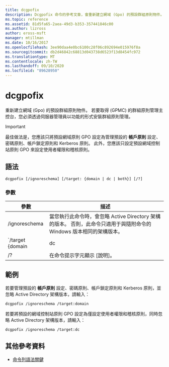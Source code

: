 ```yaml
---
title: dcgpofix
description: Dcgpofix 命令的參考文章，會重新建立網域 (Gpo) 的預設群組原則物件。
ms.topic: reference
ms.assetid: 81d5fa65-2aea-49d3-b353-357441846c00
ms.author: lizross
author: eross-msft
manager: mtillman
ms.date: 10/16/2017
ms.openlocfilehash: 3ee90daa4e0bc6100c28f06c892694e015976f8a
ms.sourcegitcommit: db2d46842c68813d043738d6523f13d8454fc972
ms.translationtype: MT
ms.contentlocale: zh-TW
ms.lasthandoff: 09/10/2020
ms.locfileid: "89628950"
---
```

# <a name="dcgpofix"></a>dcgpofix

重新建立網域 (Gpo) 的預設群組原則物件。 若要取得 (GPMC) 的群組原則管理主控台，您必須透過伺服器管理員以功能的形式安裝群組原則管理。

>[!IMPORTANT]
> 最佳做法是，您應該只將預設網域原則 GPO 設定為管理預設的 **帳戶原則** 設定、密碼原則、帳戶鎖定原則和 Kerberos 原則。 此外，您應該只設定預設網域控制站原則 GPO 來設定使用者權限和稽核原則。

## <a name="syntax"></a>語法

```
dcgpofix [/ignoreschema] [/target: {domain | dc | both}] [/?]
```

### <a name="parameters"></a>參數

| 參數 | 描述 |
| --------- | ----------- |
| /ignoreschema | 當您執行此命令時，會忽略 Active Directory 架構的版本。 否則，此命令只適用于與隨附命令的 Windows 版本相同的架構版本。 |
| `/target {domain | dc | both` | 指定是否以預設網域原則、預設網域控制站原則或這兩種類型的原則為目標。 |
| /? | 在命令提示字元顯示 [說明]。 |

## <a name="examples"></a>範例

若要管理預設的 **帳戶原則** 設定、密碼原則、帳戶鎖定原則和 Kerberos 原則，並忽略 Active Directory 架構版本，請輸入：

```
dcgpofix /ignoreschema /target:domain
```

若要將預設的網域控制站原則 GPO 設定為僅設定使用者權限和稽核原則，同時忽略 Active Directory 架構版本，請輸入：

```
dcgpofix /ignoreschema /target:dc
```

## <a name="additional-references"></a>其他參考資料

- [命令列語法關鍵](command-line-syntax-key.md)
